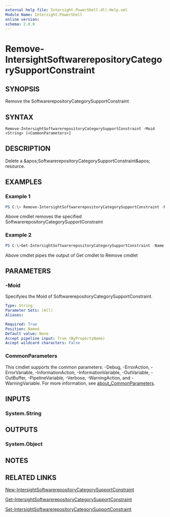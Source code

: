 ```yaml
---
external help file: Intersight.PowerShell.dll-Help.xml
Module Name: Intersight.PowerShell
online version:
schema: 2.0.0
---
```


# Remove-IntersightSoftwarerepositoryCategorySupportConstraint

## SYNOPSIS
Remove the SoftwarerepositoryCategorySupportConstraint

## SYNTAX

```
Remove-IntersightSoftwarerepositoryCategorySupportConstraint -Moid <String> [<CommonParameters>]
```

## DESCRIPTION
Delete a &amp;apos;SoftwarerepositoryCategorySupportConstraint&amp;apos; resource.

## EXAMPLES

### Example 1
```powershell
PS C:\> Remove-IntersightSoftwarerepositoryCategorySupportConstraint -Moid "xxxxxxxxxxxxxxxxxxxxxxxxxxx"
```
Above cmdlet removes the specified SoftwarerepositoryCategorySupportConstraint 

### Example 2
```powershell
PS C:\>Get-IntersightSoftwarerepositoryCategorySupportConstraint -Name "MoName"|  Remove-IntersightSoftwarerepositoryCategorySupportConstraint
```
Above cmdlet pipes the output of Get cmdlet to Remove cmdlet

## PARAMETERS

### -Moid
Specifyies the Moid of SoftwarerepositoryCategorySupportConstraint.

```yaml
Type: String
Parameter Sets: (All)
Aliases:

Required: True
Position: Named
Default value: None
Accept pipeline input: True (ByPropertyName)
Accept wildcard characters: False
```

### CommonParameters
This cmdlet supports the common parameters: -Debug, -ErrorAction, -ErrorVariable, -InformationAction, -InformationVariable, -OutVariable, -OutBuffer, -PipelineVariable, -Verbose, -WarningAction, and -WarningVariable. For more information, see [about_CommonParameters](http://go.microsoft.com/fwlink/?LinkID=113216).

## INPUTS

### System.String

## OUTPUTS

### System.Object
## NOTES

## RELATED LINKS

[New-IntersightSoftwarerepositoryCategorySupportConstraint](./New-IntersightSoftwarerepositoryCategorySupportConstraint.md)

[Get-IntersightSoftwarerepositoryCategorySupportConstraint](./Get-IntersightSoftwarerepositoryCategorySupportConstraint.md)

[Set-IntersightSoftwarerepositoryCategorySupportConstraint](./Set-IntersightSoftwarerepositoryCategorySupportConstraint.md)

